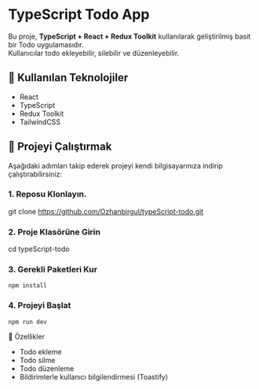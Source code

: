 # TypeScript Todo App

Bu proje, **TypeScript + React + Redux Toolkit** kullanılarak geliştirilmiş basit bir Todo uygulamasıdır.  
Kullanıcılar todo ekleyebilir, silebilir ve düzenleyebilir.

## 🔧 Kullanılan Teknolojiler

- React
- TypeScript
- Redux Toolkit
- TailwindCSS

## 🚀 Projeyi Çalıştırmak

Aşağıdaki adımları takip ederek projeyi kendi bilgisayarınıza indirip çalıştırabilirsiniz:

### 1. Reposu Klonlayın.
  git clone https://github.com/Ozhanbirgul/typeScript-todo.git

### 2. Proje Klasörüne Girin
   cd typeScript-todo

### 3. Gerekli Paketleri Kur
    npm install

### 4. Projeyi Başlat
    npm run dev

📝 Özellikler
 - Todo ekleme
 - Todo silme
 - Todo düzenleme
 - Bildirimlerle kullanıcı bilgilendirmesi (Toastify)    
